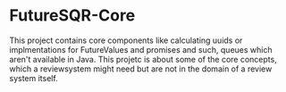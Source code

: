 # FutureSQR-Core

This project contains core components like calculating uuids or implmentations for FutureValues and promises and
such, queues which aren't available in Java. This projetc is about some of the core concepts, which a reviewsystem
might need but are not in the domain of a review system itself.